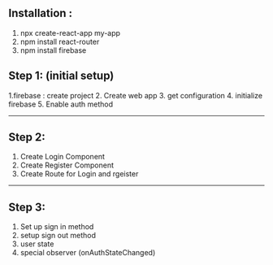 ## Installation :
1. npx create-react-app my-app
2. npm install react-router
3. npm install firebase

## Step 1: (initial setup)
1.firebase : create project
2. Create web app
3. get configuration
4. initialize firebase
5. Enable auth method

-----------------------

## Step 2: 
1. Create Login Component
2. Create Register Component
3. Create Route for Login and rgeister

-----------------------

## Step 3: 
1. Set up sign in method
2. setup sign out method
3. user state
4. special observer (onAuthStateChanged)

